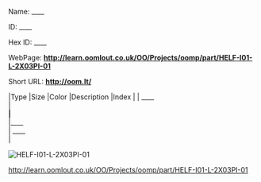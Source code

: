 

 
Name: ____

ID: ____

Hex ID: ____

WebPage: __http://learn.oomlout.co.uk/OO/Projects/oomp/part/HELF-I01-L-2X03PI-01__

Short URL: __http://oom.lt/__


|Type   |Size   |Color   |Description   |Index   |
| ____ <br>  | ____<br>   |____<br>    |____<br>    | ____<br>  |


![HELF-I01-L-2X03PI-01](http://oomlout.com/oomp-gen/parts/HELF-I01-L-2X03PI-01/HELF-I01-L-2X03PI-01_420.jpg)


 http://learn.oomlout.co.uk/OO/Projects/oomp/part/HELF-I01-L-2X03PI-01

